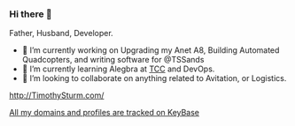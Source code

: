 ### Hi there 👋

Father, Husband, Developer.

<!--
**Oxymoron290/Oxymoron290** is a ✨ _special_ ✨ repository because its `README.md` (this file) appears on your GitHub profile.

Here are some ideas to get you started:

- 🔭 I’m currently working on ...
- 🌱 I’m currently learning ...
- 👯 I’m looking to collaborate on ...
- 🤔 I’m looking for help with ...
- 💬 Ask me about ...
- 📫 How to reach me: ...
- 😄 Pronouns: ...
- ⚡ Fun fact: ...
-->

- 🔭 I’m currently working on Upgrading my Anet A8, Building Automated Quadcopters, and writing software for @TSSands
- 🌱 I’m currently learning Alegbra at [TCC](tccd.edu) and DevOps.
- 👯 I’m looking to collaborate on anything related to Avitation, or Logistics.

http://TimothySturm.com/

[All my domains and profiles are tracked on KeyBase](https://keybase.io/oxymoron)

